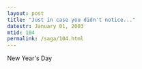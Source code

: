 ```yaml
---
layout: post
title: "Just in case you didn't notice..."
datestr: January 01, 2003
mtid: 104
permalink: /saga/104.html
---
```


New Year's Day

